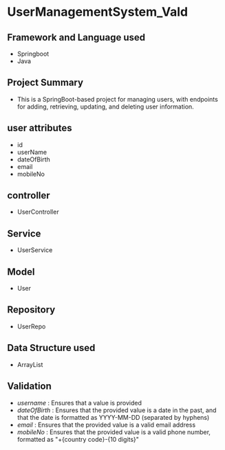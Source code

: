 # UserManagementSystem_Vald

## Framework and Language used
* Springboot
* Java

## Project Summary
* This is a SpringBoot-based project for managing users, with endpoints for adding, retrieving, updating, and deleting user information.

## user attributes
* id
* userName
* dateOfBirth
* email
* mobileNo

## controller
* UserController

## Service
* UserService

## Model
* User

## Repository
* UserRepo

## Data Structure used
* ArrayList

## Validation
* *username* : Ensures that a value is provided
* *dateOfBirth* : Ensures that the provided value is a date in the past, and that the date is formatted as YYYY-MM-DD (separated by hyphens)
* *email* :  Ensures that the provided value is a valid email address
* *mobileNo* : Ensures that the provided value is a valid phone number, formatted as "+{country code}-{10 digits}"
